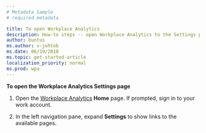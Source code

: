 ```yaml
---
# Metadata Sample
# required metadata

title: To open Workplace Analytics
description: How-to steps -- open Workplace Analytics to the Settings page.
author: buntus
ms.author: v-johtob
ms.date: 06/19/2018
ms.topic: get-started-article
localization_priority: normal 
ms.prod: wpa
---
```


**To open the Workplace Analytics Settings page** 

1.	Open the [Workplace Analytics](https://workplaceanalytics.office.com/) **Home** page. If prompted, sign in to your work account.

2. In the left navigation pane, expand **Settings** to show links to the available pages.
